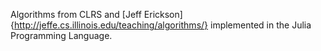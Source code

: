 Algorithms from CLRS and [Jeff Erickson]{http://jeffe.cs.illinois.edu/teaching/algorithms/} implemented in the Julia Programming Language. 
